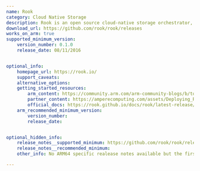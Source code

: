 ```yaml
---
name: Rook
category: Cloud Native Storage
description: Rook is an open source cloud-native storage orchestrator, providing the platform and framework.
download_url: https://github.com/rook/rook/releases
works_on_arm: true
supported_minimum_version:
    version_number: 0.1.0
    release_date: 08/11/2016


optional_info:
    homepage_url: https://rook.io/
    support_caveats:
    alternative_options:
    getting_started_resources:
        arm_content: https://community.arm.com/arm-community-blogs/b/tools-software-ides-blog/posts/enabling-cloud-native-experience-across-a-diverse-and-secure-edge-ecosystem
        partner_content: https://amperecomputing.com/assets/Deploying_Red_Hat_Open_Shift_4_11_as_Single_Node_Open_Shift_for_Edge_Computing_4179bc21d1.pdf
        official_docs: https://rook.github.io/docs/rook/latest-release/Getting-Started/quickstart/
    arm_recommended_minimum_version:
        version_number: 
        release_date:


optional_hidden_info:
    release_notes__supported_minimum: https://github.com/rook/rook/releases/tag/v0.1.0
    release_notes__recommended_minimum:
    other_info: No ARM64 specific realease notes available but the first binary for ARM64 was released from v0.1.0.

---
```

